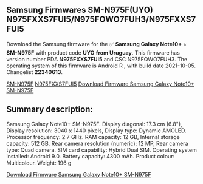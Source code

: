 <h2>Samsung Firmwares SM-N975F(UYO) N975FXXS7FUI5/N975FOWO7FUH3/N975FXXS7FUI5</h2>
Download the Samsung firmware for the ✅ <strong>Samsung Galaxy Note10+ </strong> ⭐ <strong>SM-N975F</strong> with product code <strong>UYO</strong> <strong> from Uruguay</strong>. This firmware has version number PDA <strong>N975FXXS7FUI5</strong> and CSC N975FOWO7FUH3. The operating system of this firmware is Android R , with build date 2021-10-05. Changelist <strong>22340613</strong>.


[SM-N975F](https://samfirm.shop/samsung/model/SM-N975F)
[N975FXXS7FUI5](https://samfirm.shop/samsung/pda/N975FXXS7FUI5)
[Download Firmware Samsung Galaxy Note10+ SM-N975F](https://samfirm.shop/samsung/firmware/463450)
<h2>Summary description:</h2>
<p>Samsung Galaxy Note10+ SM-N975F. Display diagonal: 17.3 cm (6.8"), Display resolution: 3040 x 1440 pixels, Display type: Dynamic AMOLED. Processor frequency: 2.7 GHz. RAM capacity: 12 GB, Internal storage capacity: 512 GB. Rear camera resolution (numeric): 12 MP, Rear camera type: Quad camera. SIM card capability: Hybrid Dual SIM. Operating system installed: Android 9.0. Battery capacity: 4300 mAh. Product colour: Multicolour. Weight: 196 g</p>


[Download Firmware Samsung Galaxy Note10+ SM-N975F](https://samfirm.shop/samsung/firmware/463450)
